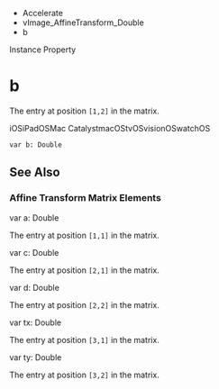 

- Accelerate
- vImage_AffineTransform_Double
-  b 

Instance Property

# b

The entry at position `[1,2]` in the matrix.

iOSiPadOSMac CatalystmacOStvOSvisionOSwatchOS

``` source
var b: Double
```

## See Also

### Affine Transform Matrix Elements

var a: Double

The entry at position `[1,1]` in the matrix.

var c: Double

The entry at position `[2,1]` in the matrix.

var d: Double

The entry at position `[2,2]` in the matrix.

var tx: Double

The entry at position `[3,1]` in the matrix.

var ty: Double

The entry at position `[3,2]` in the matrix.

